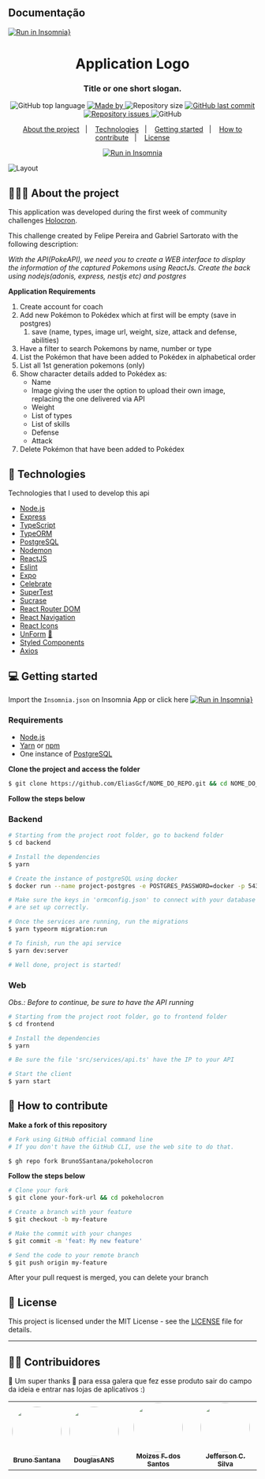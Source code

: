## Documentação
[![Run in Insomnia}](https://insomnia.rest/images/run.svg)](https://insomnia.rest/run/?label=PokeHolocron&uri=https%3A%2F%2Fraw.githubusercontent.com%2FBrunoSSantana%2Fpokeholocron%2Ffeature%2FAddPokemons%2Fdoc%2Fdoc_pokeholocron.json)

<h1 align="center">
	<!-- <img alt="Logo" src=".github/logo.png" width="200px" /> -->
  Application Logo
</h1>

<h3 align="center">
  Title or one short slogan.
</h3>

<p align="center">
  <img alt="GitHub top language" src="https://img.shields.io/github/languages/top/EliasGcf/readme-template">

  <a href="https://www.linkedin.com/in/eliasgcf/">
    <img alt="Made by" src="https://img.shields.io/badge/made%20by-Elias%20Gabriel-gree">
  </a>
  
  <img alt="Repository size" src="https://img.shields.io/github/repo-size/EliasGcf/readme-template">
  
  <a href="https://github.com/EliasGcf/readme-template/commits/master">
    <img alt="GitHub last commit" src="https://img.shields.io/github/last-commit/EliasGcf/readme-template">
  </a>
  
  <a href="https://github.com/EliasGcf/readme-template/issues">
    <img alt="Repository issues" src="https://img.shields.io/github/issues/EliasGcf/readme-template">
  </a>
  
  <img alt="GitHub" src="https://img.shields.io/github/license/EliasGcf/readme-template">
</p>

<p align="center">
  <a href="#-about-the-project">About the project</a>&nbsp;&nbsp;&nbsp;|&nbsp;&nbsp;&nbsp;
  <a href="#-technologies">Technologies</a>&nbsp;&nbsp;&nbsp;|&nbsp;&nbsp;&nbsp;
  <a href="#-getting-started">Getting started</a>&nbsp;&nbsp;&nbsp;|&nbsp;&nbsp;&nbsp;
  <a href="#-how-to-contribute">How to contribute</a>&nbsp;&nbsp;&nbsp;|&nbsp;&nbsp;&nbsp;
  <a href="#-license">License</a>
</p>

<p id="insomniaButton" align="center">
  <a href="" target="_blank">
    <img src="https://insomnia.rest/images/run.svg" alt="Run in Insomnia">
  </a>
</p>

<img alt="Layout" src="https://res.cloudinary.com/eliasgcf/image/upload/v1586302738/assets/previewApp_fnt7hm.png">

## 👨🏻‍💻 About the project

This application was developed during the first week of community challenges [Holocron](https://www.instagram.com/somosholocron/).

This challenge created by Felipe Pereira and Gabriel Sartorato with the following description:

*With the API(PokeAPI), we need you to create a WEB interface to display the information of the captured Pokemons using ReactJs. Create the back using nodejs(adonis, express, nestjs etc) and postgres* 

**Application Requirements**

1. Create account for coach
2. Add new Pokémon to Pokédex which at first will be empty (save in postgres)
    1. save (name, types, image url, weight, size, attack and defense, abilities)
3. Have a filter to search Pokemons by name, number or type
4. List the Pokémon that have been added to Pokédex in alphabetical order
5. List all 1st generation pokemons (only)
6. Show character details added to Pokédex as:
    - Name
    - Image giving the user the option to upload their own image, replacing the one delivered via API
    - Weight
    - List of types
    - List of skills
    - Defense
    - Attack
7. Delete Pokémon that have been added to Pokédex 


## 🚀 Technologies

Technologies that I used to develop this api

- [Node.js](https://nodejs.org/en/)
- [Express](https://expressjs.com/pt-br/)
- [TypeScript](https://www.typescriptlang.org/)
- [TypeORM](https://typeorm.io/#/)
- [PostgreSQL](https://www.postgresql.org/)
- [Nodemon](https://nodemon.io/)
- [ReactJS](https://reactjs.org/)
- [Eslint](https://eslint.org/)
- [Expo](https://expo.io/)
- [Celebrate](https://github.com/arb/celebrate)
- [SuperTest](https://github.com/visionmedia/supertest)
- [Sucrase](https://github.com/alangpierce/sucrase)
- [React Router DOM](https://reacttraining.com/react-router/)
- [React Navigation](https://reactnavigation.org/)
- [React Icons](https://react-icons.netlify.com/#/)
- [UnForm](https://unform.dev/) [💜](https://rocketseat.com.br/)
- [Styled Components](https://styled-components.com/)
- [Axios](https://github.com/axios/axios)

## 💻 Getting started

Import the `Insomnia.json` on Insomnia App or click here [![Run in Insomnia}](https://insomnia.rest/images/run.svg)](https://insomnia.rest/run/?label=PokeHolocron&uri=https%3A%2F%2Fraw.githubusercontent.com%2FBrunoSSantana%2Fpokeholocron%2Ffeature%2FAddPokemons%2Fdoc%2Fdoc_pokeholocron.json) 

### Requirements

- [Node.js](https://nodejs.org/en/)
- [Yarn](https://classic.yarnpkg.com/) or [npm](https://www.npmjs.com/)
- One instance of [PostgreSQL](https://www.postgresql.org/)

**Clone the project and access the folder**

```bash
$ git clone https://github.com/EliasGcf/NOME_DO_REPO.git && cd NOME_DO_REPO
```

**Follow the steps below**

### Backend

```bash
# Starting from the project root folder, go to backend folder
$ cd backend

# Install the dependencies
$ yarn

# Create the instance of postgreSQL using docker
$ docker run --name project-postgres -e POSTGRES_PASSWORD=docker -p 5432:5432 -d postgres

# Make sure the keys in 'ormconfig.json' to connect with your database
# are set up correctly.

# Once the services are running, run the migrations
$ yarn typeorm migration:run

# To finish, run the api service
$ yarn dev:server

# Well done, project is started!
```

### Web

_Obs.: Before to continue, be sure to have the API running_

```bash
# Starting from the project root folder, go to frontend folder
$ cd frontend

# Install the dependencies
$ yarn

# Be sure the file 'src/services/api.ts' have the IP to your API

# Start the client
$ yarn start
```


## 🤔 How to contribute

**Make a fork of this repository**

```bash
# Fork using GitHub official command line
# If you don't have the GitHub CLI, use the web site to do that.

$ gh repo fork BrunoSSantana/pokeholocron
```

**Follow the steps below**

```bash
# Clone your fork
$ git clone your-fork-url && cd pokeholocron

# Create a branch with your feature
$ git checkout -b my-feature

# Make the commit with your changes
$ git commit -m 'feat: My new feature'

# Send the code to your remote branch
$ git push origin my-feature
```

After your pull request is merged, you can delete your branch

## 📝 License

This project is licensed under the MIT License - see the [LICENSE](LICENSE) file for details.

---
## 👨‍💻 Contribuidores

💜 Um super thanks 👏 para essa galera que fez esse produto sair do campo da ideia e entrar nas lojas de aplicativos :)

<table>
  <tr>
    <td align="center"><a href="https://github.com/BrunoSSantana"><img style="border-radius: 50%;" src="https://avatars.githubusercontent.com/u/61945340?v=4" width="100px;" alt=""/><br /><sub><b>Bruno Santana</b></sub></a><br /><a href="https://github.com/BrunoSSantana/" title="Bruno Santana"></a></td>
    <td align="center"><a href="https://github.com/DouglasANS/"><img style="border-radius: 50%;" src="https://avatars.githubusercontent.com/u/66889830?v=4" width="100px;" alt=""/><br /><sub><b>DouglasANS
</b></sub></a><br /><a href="https://github.com/DouglasANS/" title="Douglas Agostinho"></a></td>
    <td align="center"><a href="https://github.com/MoizesFSantos"><img style="border-radius: 50%;" src="https://avatars.githubusercontent.com/u/77401158?v=4" width="100px;" alt=""/><br /><sub><b>	Moizes F. dos Santos</b></sub></a><br /><a href="https://github.com/MoizesFSantos" title="MoizesFSantos"></a></td>
    <td align="center"><a href="https://github.com/Jefferson00/"><img style="border-radius: 50%;" src="https://avatars.githubusercontent.com/u/12739211?v=4" width="100px;" alt=""/><br /><sub><b>
Jefferson C. Silva</b></sub></a><br /><a href="https://github.com/Jefferson00/" title="Jefferson00"></a></td>
    
  </tr>
</table>



